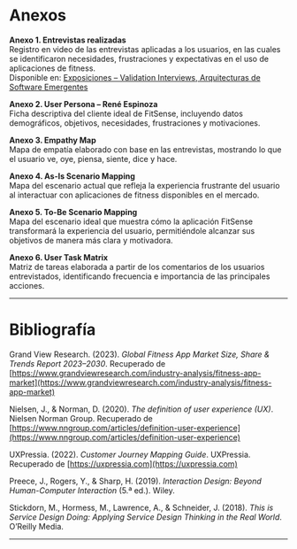 # Anexos  

**Anexo 1. Entrevistas realizadas**  
Registro en video de las entrevistas aplicadas a los usuarios, en las cuales se identificaron necesidades, frustraciones y expectativas en el uso de aplicaciones de fitness.  
Disponible en: [Exposiciones – Validation Interviews, Arquitecturas de Software Emergentes](https://upcedupe-my.sharepoint.com/personal/u202017622_upc_edu_pe/_layouts/15/stream.aspx?id=%2Fpersonal%2Fu202017622%5Fupc%5Fedu%5Fpe%2FDocuments%2FValidation%20Interviews%20%2D%20Arquitecuras%20de%20Software%20Emergentes%2Emp4&nav=eyJyZWZlcnJhbEluZm8iOnsicmVmZXJyYWxBcHAiOiJTdHJlYW1XZWJBcHAiLCJyZWZlcnJhbFZpZXciOiJTaGFyZURpYWxvZy1MaW5rIiwicmVmZXJyYWxBcHBQbGF0Zm9ybSI6IldlYiIsInJlZmVycmFsTW9kZSI6InZpZXcifX0%3D&nav=eyJyZWZlcnJhbEluZm8iOnsicmVmZXJyYWxBcHAiOiJTdHJlYW1XZWJBcHAiLCJyZWZlcnJhbFZpZXciOiJTaGFyZURpYWxvZy1MaW5rIiwicmVmZXJyYWxBcHBQbGF0Zm9ybSI6IldlYiIsInJlZmVycmFsTW9kZSI6InZpZXcifX0=&ga=1)  

**Anexo 2. User Persona – René Espinoza**  
Ficha descriptiva del cliente ideal de FitSense, incluyendo datos demográficos, objetivos, necesidades, frustraciones y motivaciones.  

**Anexo 3. Empathy Map**  
Mapa de empatía elaborado con base en las entrevistas, mostrando lo que el usuario ve, oye, piensa, siente, dice y hace.  

**Anexo 4. As-Is Scenario Mapping**  
Mapa del escenario actual que refleja la experiencia frustrante del usuario al interactuar con aplicaciones de fitness disponibles en el mercado.  

**Anexo 5. To-Be Scenario Mapping**  
Mapa del escenario ideal que muestra cómo la aplicación FitSense transformará la experiencia del usuario, permitiéndole alcanzar sus objetivos de manera más clara y motivadora.  

**Anexo 6. User Task Matrix**  
Matriz de tareas elaborada a partir de los comentarios de los usuarios entrevistados, identificando frecuencia e importancia de las principales acciones.  

---

# Bibliografía  

Grand View Research. (2023). *Global Fitness App Market Size, Share & Trends Report 2023–2030*. Recuperado de [https://www.grandviewresearch.com/industry-analysis/fitness-app-market](https://www.grandviewresearch.com/industry-analysis/fitness-app-market)  

Nielsen, J., & Norman, D. (2020). *The definition of user experience (UX)*. Nielsen Norman Group. Recuperado de [https://www.nngroup.com/articles/definition-user-experience](https://www.nngroup.com/articles/definition-user-experience)  

UXPressia. (2022). *Customer Journey Mapping Guide*. UXPressia. Recuperado de [https://uxpressia.com](https://uxpressia.com)  

Preece, J., Rogers, Y., & Sharp, H. (2019). *Interaction Design: Beyond Human-Computer Interaction* (5.ª ed.). Wiley.  

Stickdorn, M., Hormess, M., Lawrence, A., & Schneider, J. (2018). *This is Service Design Doing: Applying Service Design Thinking in the Real World*. O’Reilly Media.  

---

